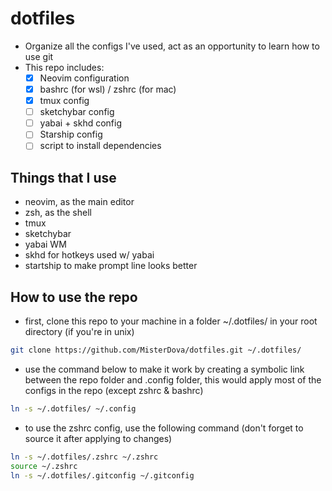 # dotfiles
- Organize all the configs I've used, act as an opportunity to learn how to use git
- This repo includes:
    - [x] Neovim configuration
    - [x] bashrc (for wsl) / zshrc (for mac)
    - [x] tmux config
    - [ ] sketchybar config
    - [ ] yabai + skhd config
    - [ ] Starship config
    - [ ] script to install dependencies
## Things that I use
- neovim, as the main editor
- zsh, as the shell
- tmux
- sketchybar
- yabai WM 
- skhd for hotkeys used w/ yabai
- startship to make prompt line looks better
## How to use the repo
- first, clone this repo to your machine in a folder ~/.dotfiles/ in your root directory (if you're in unix)
```bash
git clone https://github.com/MisterDova/dotfiles.git ~/.dotfiles/
```
- use the command below to make it work by creating a symbolic link between the repo folder and .config folder, this would apply most of the configs in the repo (except zshrc & bashrc)
```bash
ln -s ~/.dotfiles/ ~/.config
```
- to use the zshrc config, use the following command (don't forget to source it after applying to changes)
```bash
ln -s ~/.dotfiles/.zshrc ~/.zshrc
source ~/.zshrc
ln -s ~/.dotfiles/.gitconfig ~/.gitconfig
```
